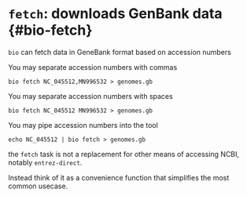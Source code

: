 # `fetch`: downloads GenBank data {#bio-fetch}

`bio` can fetch data in GeneBank format based on accession numbers

You may separate accession numbers with commas

    bio fetch NC_045512,MN996532 > genomes.gb

You may separate accession numbers with spaces

    bio fetch NC_045512 MN996532 > genomes.gb

You may pipe accession numbers into the tool

    echo NC_045512 | bio fetch > genomes.gb

the `fetch` task is not a replacement for other means of accessing NCBI, notably `entrez-direct`.

Instead think of it as a convenience function that simplifies the most common usecase.


